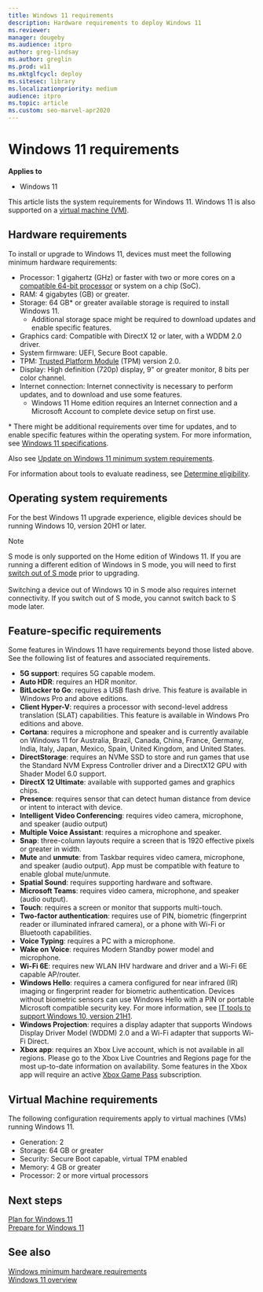 ```yaml
---
title: Windows 11 requirements
description: Hardware requirements to deploy Windows 11
ms.reviewer: 
manager: dougeby
ms.audience: itpro
author: greg-lindsay
ms.author: greglin
ms.prod: w11
ms.mktglfcycl: deploy
ms.sitesec: library
ms.localizationpriority: medium
audience: itpro
ms.topic: article
ms.custom: seo-marvel-apr2020
---
```


# Windows 11 requirements

**Applies to**

- Windows 11

This article lists the system requirements for Windows 11. Windows 11 is also supported on a [virtual machine (VM)](#virtual-machine-requirements). 

## Hardware requirements

To install or upgrade to Windows 11, devices must meet the following minimum hardware requirements:
 
- Processor: 1 gigahertz (GHz) or faster with two or more cores on a [compatible 64-bit processor](https://aka.ms/CPUlist) or system on a chip (SoC).
- RAM: 4 gigabytes (GB) or greater.
- Storage: 64 GB\* or greater available storage is required to install Windows 11.
  - Additional storage space might be required to download updates and enable specific features.
- Graphics card: Compatible with DirectX 12 or later, with a WDDM 2.0 driver.
- System firmware: UEFI, Secure Boot capable.
- TPM: [Trusted Platform Module](/windows/security/information-protection/tpm/trusted-platform-module-overview) (TPM) version 2.0.
- Display: High definition (720p) display, 9" or greater monitor, 8 bits per color channel.
- Internet connection: Internet connectivity is necessary to perform updates, and to download and use some features. 
  - Windows 11 Home edition requires an Internet connection and a Microsoft Account to complete device setup on first use.

\* There might be additional requirements over time for updates, and to enable specific features within the operating system. For more information, see [Windows 11 specifications](https://www.microsoft.com/windows/windows-11-specifications). 

Also see [Update on Windows 11 minimum system requirements](https://blogs.windows.com/windows-insider/2021/06/28/update-on-windows-11-minimum-system-requirements/).

For information about tools to evaluate readiness, see [Determine eligibility](windows-11-plan.md#determine-eligibility).

## Operating system requirements

For the best Windows 11 upgrade experience, eligible devices should be running Windows 10, version 20H1 or later.

> [!NOTE]
> S mode is only supported on the Home edition of Windows 11.
> If you are running a different edition of Windows in S mode, you will need to first [switch out of S mode](/windows/deployment/windows-10-pro-in-s-mode) prior to upgrading.<br>&nbsp;<br>
> Switching a device out of Windows 10 in S mode also requires internet connectivity. If you switch out of S mode, you cannot switch back to S mode later.

## Feature-specific requirements

Some features in Windows 11 have requirements beyond those listed above. See the following list of features and associated requirements.

- **5G support**: requires 5G capable modem.
- **Auto HDR**: requires an HDR monitor.
- **BitLocker to Go**: requires a USB flash drive. This feature is available in Windows Pro and above editions. 
- **Client Hyper-V**: requires a processor with second-level address translation (SLAT) capabilities. This feature is available in Windows Pro editions and above. 
- **Cortana**: requires a microphone and speaker and is currently available on Windows 11 for Australia, Brazil, Canada, China, France, Germany, India, Italy, Japan, Mexico, Spain, United Kingdom, and United States.
- **DirectStorage**: requires an NVMe SSD to store and run games that use the Standard NVM Express Controller driver and a DirectX12 GPU with Shader Model 6.0 support.
- **DirectX 12 Ultimate**: available with supported games and graphics chips.
- **Presence**: requires sensor that can detect human distance from device or intent to interact with device.
- **Intelligent Video Conferencing**: requires video camera, microphone, and speaker (audio output) 
- **Multiple Voice Assistant**: requires a microphone and speaker.
- **Snap**: three-column layouts require a screen that is 1920 effective pixels or greater in width.
- **Mute** and **unmute**: from Taskbar requires video camera, microphone, and speaker (audio output). App must be compatible with feature to enable global mute/unmute.
- **Spatial Sound**: requires supporting hardware and software.
- **Microsoft Teams**: requires video camera, microphone, and speaker (audio output).
- **Touch**: requires a screen or monitor that supports multi-touch.
- **Two-factor authentication**: requires use of PIN, biometric (fingerprint reader or illuminated infrared camera), or a phone with Wi-Fi or Bluetooth capabilities.
- **Voice Typing**: requires a PC with a microphone.
- **Wake on Voice**: requires Modern Standby power model and microphone.
- **Wi-Fi 6E**: requires new WLAN IHV hardware and driver and a Wi-Fi 6E capable AP/router.
- **Windows Hello**: requires a camera configured for near infrared (IR) imaging or fingerprint reader for biometric authentication. Devices without biometric sensors can use Windows Hello with a PIN or portable Microsoft compatible security key. For more information, see [IT tools to support Windows 10, version 21H1](https://techcommunity.microsoft.com/t5/windows-it-pro-blog/it-tools-to-support-windows-10-version-21h1/ba-p/2365103).
- **Windows Projection**: requires a display adapter that supports Windows Display Driver Model (WDDM) 2.0 and a Wi-Fi adapter that supports Wi-Fi Direct.
- **Xbox app**: requires an Xbox Live account, which is not available in all regions. Please go to the Xbox Live Countries and Regions page for the most up-to-date information on availability. Some features in the Xbox app will require an active [Xbox Game Pass](https://www.xbox.com/xbox-game-pass) subscription.

## Virtual Machine requirements

The following configuration requirements apply to virtual machines (VMs) running Windows 11.

-	Generation: 2
-	Storage: 64 GB or greater
-	Security: Secure Boot capable, virtual TPM enabled
-	Memory:  4 GB or greater
-	Processor: 2 or more virtual processors

## Next steps

[Plan for Windows 11](windows-11-plan.md)<br>
[Prepare for Windows 11](windows-11-prepare.md)

## See also

[Windows minimum hardware requirements](/windows-hardware/design/minimum/minimum-hardware-requirements-overview)<br>
[Windows 11 overview](windows-11.md)

